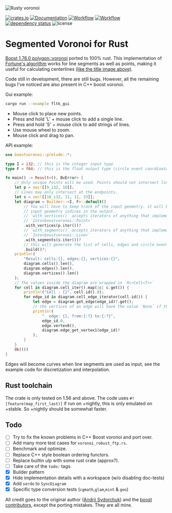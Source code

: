 ![Rusty voronoi](img/title.png)

[![crates.io](https://img.shields.io/crates/v/boostvoronoi.svg)](https://crates.io/crates/boostvoronoi)
[![Documentation](https://docs.rs/boostvoronoi/badge.svg)](https://docs.rs/boostvoronoi)
[![Workflow](https://github.com/eadf/boostvoronoi.rs/workflows/Rust/badge.svg)](https://github.com/eadf/boostvoronoi.rs/workflows/Rust/badge.svg)
[![Workflow](https://github.com/eadf/boostvoronoi.rs/workflows/Clippy/badge.svg)](https://github.com/eadf/boostvoronoi.rs/workflows/Clippy/badge.svg)
[![dependency status](https://deps.rs/crate/boostvoronoi/0.9.3/status.svg)](https://deps.rs/crate/boostvoronoi/0.9.3)
![license](https://img.shields.io/crates/l/boostvoronoi)

# Segmented Voronoi for Rust

[Boost 1.76.0 polygon::voronoi](https://www.boost.org/doc/libs/1_76_0/libs/polygon/doc/voronoi_main.htm) ported to 100% rust.
This implementation of [Fortune's algorithm](https://en.wikipedia.org/wiki/Fortune%27s_algorithm) works for line segments as well as points, making it useful for calculating centerlines [(like the title image above)](https://github.com/eadf/toxicblend.rs).

Code still in development, there are still bugs. However, all the remaining bugs I've noticed are also present in C++ boost voronoi.

Gui example:
```sh
cargo run --example fltk_gui
```
* Mouse click to place new points. 
* Press and hold 'L' + mouse click to add a single line. 
* Press and hold 'S' + mouse click to add strings of lines.
* Use mouse wheel to zoom.
* Mouse click and drag to pan.

API example:
```rust
use boostvoronoi::prelude::*;

type I = i32; // this is the integer input type
type F = f64; // this is the float output type (circle event coordinates)

fn main() -> Result<(), BvError> {
    // Only unique Points will be used. Points should not intersect lines
    let p = vec![[9_i32, 10]];
    // Lines may only intersect at the endpoints.
    let s = vec![[10_i32, 11, 12, 33]];
    let diagram = Builder::<I, F>::default()
        // You will have to keep track of the input geometry. it will be referenced as
        // input geometry indices in the output.
        // `with_vertices()` accepts iterators of anything that implements
        // `Into<boostvoronoi::Point>`
        .with_vertices(p.iter())?
        // `with_segments()` accepts iterators of anything that implements
        // `Into<boostvoronoi::Line>`
        .with_segments(s.iter())?
        // this will generate the list of cells, edges and circle events (aka vertices)
        .build()?;
    println!(
        "Result: cells:{}, edges:{}, vertices:{}",
        diagram.cells().len(),
        diagram.edges().len(),
        diagram.vertices().len()
    );
    // The values inside the diagram are wrapped in `Rc<Cell<T>>`
    for cell in diagram.cell_iter().map(|c| c.get()) {
        println!("Cell : {}", cell.id().0);
        for edge_id in diagram.cell_edge_iterator(cell.id()) {
            let edge = diagram.get_edge(edge_id)?.get();
            // the vertices of an edge will have the value `None` if they are infinitely far away.
            println!(
                "  edge: {}, from:{:?} to:{:?}",
                edge_id.0,
                edge.vertex0(),
                diagram.edge_get_vertex1(edge_id)?
            );
        }
    }
    Ok(())
}
```
Edges will become curves when line segments are used as input, see the example code for discretization and interpolation. 

## Rust toolchain
The crate is only tested on 1.56 and above.
The code uses ```#![feature(map_first_last)]``` if run on +nightly, this is only emulated on +stable.
So +nightly should be somewhat faster.

## Todo
- [ ] Try to fix the known problems in C++ Boost voronoi and port over.  
- [ ] Add many more test cases for `voronoi_robust_ftp.rs`.
- [ ] Benchmark and optimize.
- [ ] Replace C++ style boolean ordering functors.
- [ ] Replace builtin ulp with some rust crate (approx?).
- [ ] Take care of the `todo:` tags.
- [x] Builder pattern
- [x] Hide implementation details with a workspace (w/o disabling doc-tests)
- [x] Add `serde` to `SyncDiagram`
- [x] Specific type conversion tests (`cgmath`,`glam`,`mint` & `geo`)

All credit goes to the original author ([Andrii Sydorchuk](https://github.com/asydorchuk)) and the [boost contributors](https://github.com/boostorg/polygon), except the porting mistakes. They are all mine.
